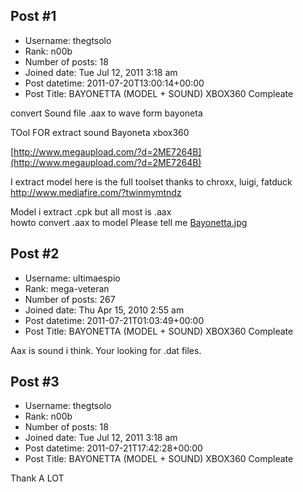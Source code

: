 ## Post #1
- Username: thegtsolo
- Rank: n00b
- Number of posts: 18
- Joined date: Tue Jul 12, 2011 3:18 am
- Post datetime: 2011-07-20T13:00:14+00:00
- Post Title: BAYONETTA   (MODEL + SOUND)  XBOX360  Compleate

convert Sound   file .aax  to wave form  bayoneta

TOol FOR extract sound Bayoneta xbox360

[http://www.megaupload.com/?d=2ME7264B](http://www.megaupload.com/?d=2ME7264B)


I extract model 
here is the full toolset thanks to chroxx, luigi, fatduck 
http://www.mediafire.com/?twinmymtndz


Model i extract .cpk  but all most is  .aax  
howto convert .aax to model  Please tell me
[Bayonetta.jpg](https://xentaxbackup.github.io/file/4521_Bayonetta.jpg)
## Post #2
- Username: ultimaespio
- Rank: mega-veteran
- Number of posts: 267
- Joined date: Thu Apr 15, 2010 2:55 am
- Post datetime: 2011-07-21T01:03:49+00:00
- Post Title: BAYONETTA   (MODEL + SOUND)  XBOX360  Compleate

Aax is sound i think. Your looking for .dat files.
## Post #3
- Username: thegtsolo
- Rank: n00b
- Number of posts: 18
- Joined date: Tue Jul 12, 2011 3:18 am
- Post datetime: 2011-07-21T17:42:28+00:00
- Post Title: BAYONETTA   (MODEL + SOUND)  XBOX360  Compleate

Thank A LOT
